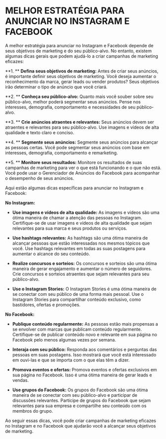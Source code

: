 # MELHOR ESTRATÉGIA PARA ANUNCIAR NO INSTAGRAM E FACEBOOK
A melhor estratégia para anunciar no Instagram e Facebook depende de seus objetivos de marketing e do seu público-alvo. No entanto, existem algumas dicas gerais que podem ajudá-lo a criar campanhas de marketing eficazes:

**1. ** **Defina seus objetivos de marketing:** Antes de criar seus anúncios, é importante definir seus objetivos de marketing. Você deseja aumentar o reconhecimento da marca, gerar leads ou vender produtos? Seus objetivos irão determinar o tipo de anúncio que você criará.

**2. ** **Conheça seu público-alvo:** Quanto mais você souber sobre seu público-alvo, melhor poderá segmentar seus anúncios. Pense nos interesses, demografia, comportamento e necessidades de seu público-alvo.

**3. ** **Crie anúncios atraentes e relevantes:** Seus anúncios devem ser atraentes e relevantes para seu público-alvo. Use imagens e vídeos de alta qualidade e texto claro e conciso.

**4. ** **Segmente seus anúncios:** Segmente seus anúncios para alcançar as pessoas certas. Você pode segmentar seus anúncios com base em interesses, demografia, comportamento e remarketing.

**5. ** **Monitore seus resultados:** Monitore os resultados de suas campanhas de marketing para ver o que está funcionando e o que não está. Você pode usar o Gerenciador de Anúncios do Facebook para acompanhar o desempenho de seus anúncios.

Aqui estão algumas dicas específicas para anunciar no Instagram e Facebook:

**No Instagram:**

* **Use imagens e vídeos de alta qualidade:** As imagens e vídeos são uma ótima maneira de chamar a atenção das pessoas no Instagram. Certifique-se de usar imagens e vídeos de alta qualidade que sejam relevantes para sua marca e seus produtos ou serviços.

* **Use hashtags relevantes:** As hashtags são uma ótima maneira de alcançar pessoas que estão interessadas nos mesmos tópicos que você. Use hashtags relevantes em todas as suas postagens para aumentar o alcance do seu conteúdo.

* **Realize concursos e sorteios:** Os concursos e sorteios são uma ótima maneira de gerar engajamento e aumentar o número de seguidores. Crie concursos e sorteios atraentes que sejam relevantes para seu público-alvo.

* **Use o Instagram Stories:** O Instagram Stories é uma ótima maneira de se conectar com seu público de uma forma mais pessoal. Use o Instagram Stories para compartilhar conteúdo exclusivo, como bastidores, ofertas e promoções.

**No Facebook:**

* **Publique conteúdo regularmente:** As pessoas estão mais propensas a se envolver com marcas que publicam conteúdo regularmente. Certifique-se de publicar conteúdo novo e relevante em sua página no Facebook pelo menos algumas vezes por semana.

* **Interaja com seu público:** Responda aos comentários e perguntas das pessoas em suas postagens. Isso mostrará que você está interessado em ouvi-las e que se importa com o que elas têm a dizer.

* **Promova eventos e ofertas:** Promova eventos e ofertas exclusivos em sua página no Facebook. Isso é uma ótima maneira de gerar leads e vendas.

* **Use grupos do Facebook:** Os grupos do Facebook são uma ótima maneira de se conectar com seu público-alvo e participar de discussões relevantes. Participe de grupos do Facebook que sejam relevantes para sua empresa e compartilhe seu conteúdo com os membros do grupo.

Ao seguir essas dicas, você pode criar campanhas de marketing eficazes no Instagram e no Facebook que ajudarão você a alcançar seus objetivos de marketing.